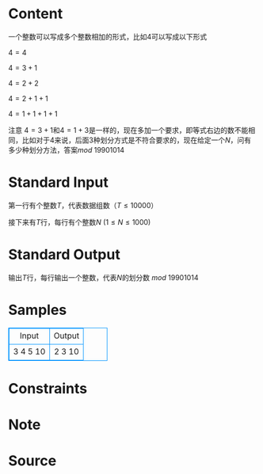 
# Content

一个整数可以写成多个整数相加的形式，比如$4$可以写成以下形式

$4=4$

$4=3+1$

$4=2+2$

$4=2+1+1$

$4=1+1+1+1$

注意 $4=3+1$和$4=1+3$是一样的，现在多加一个要求，即等式右边的数不能相同，比如对于$4$来说，后面$3$种划分方式是不符合要求的，现在给定一个$N$，问有多少种划分方法，答案$mod\ 19901014$

# Standard Input

第一行有个整数$T$，代表数据组数（$T\leq 10000$）

接下来有$T$行，每行有个整数$N$ ($1\leq N\leq 1000$)

# Standard Output

输出$T$行，每行输出一个整数，代表$N$的划分数 $mod\ 19901014$

# Samples

<style>
        table,table tr th, table tr td { border:1px solid #0094ff; }
        table { width: 200px; min-height: 25px; line-height: 25px; text-align: center; border-collapse: collapse;}   
    </style>
<table>
	<tr>
		<td>Input</td>
		<td>Output</td>
	</tr>
<tr><td>3
4
5
10</td><td>2
3
10</td></tr></table>


# Constraints



# Note



# Source


